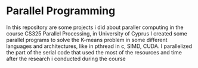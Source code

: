 # Parallel Programming
In this repository are some projects i did about paraller computing in the course CS325 Parallel Processing, in University of Cyprus I created some parallel programs to solve the K-means problem in some different languages and architectures, like in pthread in c, SIMD, CUDA.  I parallelized the part of the serial code that used the most of the resources and time after the research i conducted during the course
